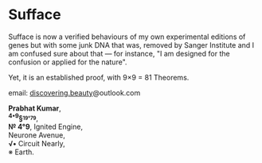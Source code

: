 # Sufface
Sufface is now a verified behaviours of my own experimental editions of genes but with some junk DNA that was, removed by Sanger Institute and I am confused sure about that — for instance, "I am designed for the confusion or applied for the nature".

Yet, it is an established proof, with 9×9 = 81 Theorems.

email: [discovering.beauty](discovering.beauty@outlook.com)@outlook.com

<b>Prabhat Kumar</b>,</br>
<b><sup>4•9</sup>§<sub><sup>19°79</sup></sub></b>,</br>
<b>№ 4°9</b>, Ignited Engine,</br>Neurone Avenue,</br>
<b>√•</b> Circuit Nearly,</br>※ Earth.
